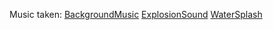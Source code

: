 




Music taken:
[BackgroundMusic](https://opengameart.org/content/wheres-my-spaceship)
[ExplosionSound](https://opengameart.org/content/muffled-distant-explosion)
[WaterSplash](https://opengameart.org/content/lava-splash)

